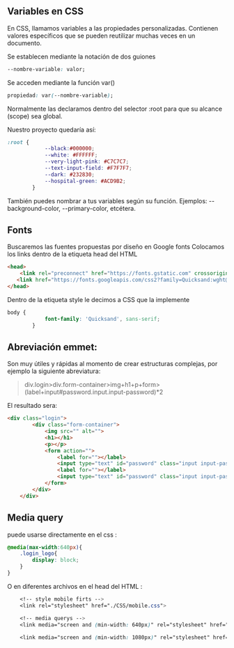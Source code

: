 ## Variables en CSS

En CSS, llamamos variables a las propiedades personalizadas.
Contienen valores específicos que se pueden reutilizar muchas veces en un documento.

Se establecen mediante la notación de dos guiones
```css
--nombre-variable: valor;
```
Se acceden mediante la función var()
```css
propiedad: var(--nombre-variable);
```
Normalmente las declaramos dentro del selector :root para que su alcance (scope) sea global.

Nuestro proyecto quedaría así:
```css
:root {
            --black:#000000;
            --white: #FFFFFF;
            --very-light-pink: #C7C7C7;
            --text-input-field: #F7F7F7;
            --dark: #232830;
            --hospital-green: #ACD9B2;
        }
```

También puedes nombrar a tus variables según su función.
Ejemplos: --background-color, --primary-color, etcétera.

## Fonts
Buscaremos las fuentes propuestas por diseño en Google fonts
Colocamos los links dentro de la etiqueta head del HTML
```html
<head>
	<link rel="preconnect" href="https://fonts.gstatic.com" crossorigin>
   <link href="https://fonts.googleapis.com/css2?family=Quicksand:wght@300;500;700&display=swap" rel="stylesheet">
</head>
```
Dentro de la etiqueta style le decimos a CSS que la implemente
```css
body {
            font-family: 'Quicksand', sans-serif;
        }
```

## Abreviación emmet:
Son muy útiles y rápidas al momento de crear estructuras complejas, por ejemplo la siguiente abreviatura:

>div.login>div.form-container>img+h1+p+form>(label+input#password.input.input-password)*2

El resultado sera: 

```html
<div class="login">
        <div class="form-container">
            <img src="" alt="">
            <h1></h1>
            <p></p>
            <form action="">
                <label for=""></label>
                <input type="text" id="password" class="input input-password">
                <label for=""></label>
                <input type="text" id="password" class="input input-password">
            </form>
        </div>
    </div>
```
## Media query
puede usarse directamente en el css :
```css
@media(max-width:640px){
    .login_logo{
        display: block;
    }
}
```
O en diferentes archivos en el head del HTML :
```css
    <!-- style mobile firts -->
    <link rel="stylesheet" href="./CSS/mobile.css">

    <!-- media querys -->
    <link media="screen and (min-width: 640px)" rel="stylesheet" href="./CSS/tablet.css">
    
    <link media="screen and (min-width: 1080px)" rel="stylesheet" href="./CSS/desktop.css">
```